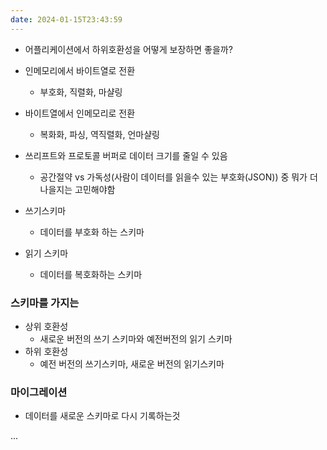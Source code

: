 ```yaml
---
date: 2024-01-15T23:43:59
---
```

- 어플리케이션에서 하위호환성을 어떻게 보장하면 좋을까?

- 인메모리에서 바이트열로 전환
	- 부호화, 직렬화, 마샬링
- 바이트열에서 인메모리로 전환
	- 복화화, 파싱, 역직렬화, 언마샬링

- 쓰리프트와 프로토콜 버퍼로 데이터 크기를 줄일 수 있음
	- 공간절약 vs 가독성(사람이 데이터를 읽을수 있는 부호화(JSON)) 중 뭐가 더 나을지는 고민해야함

- 쓰기스키마
	- 데이터를 부호화 하는 스키마

- 읽기 스키마
	- 데이터를 복호화하는 스키마

### 스키마를 가지는 
- 상위 호환성
	- 새로운 버전의 쓰기 스키마와 예전버전의 읽기 스키마
- 하위 호환성
	- 예전 버전의 쓰기스키마, 새로운 버전의 읽기스키마

### 마이그레이션
- 데이터를 새로운 스키마로 다시 기록하는것


...